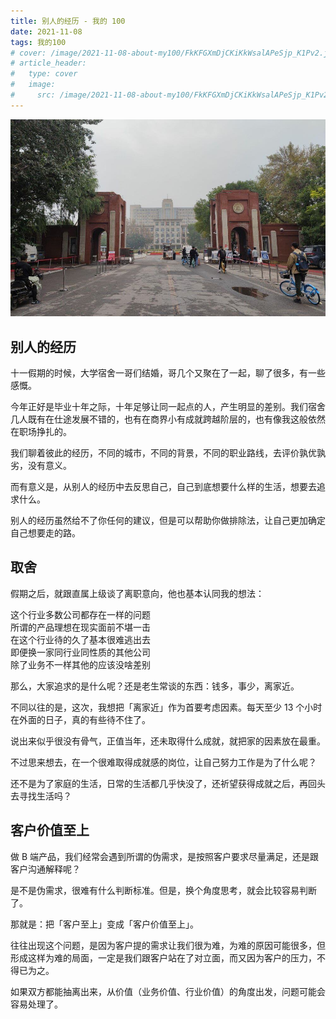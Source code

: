 ```yaml
---
title: 别人的经历 - 我的 100
date: 2021-11-08
tags: 我的100
# cover: /image/2021-11-08-about-my100/FkKFGXmDjCKiKkWsalAPeSjp_K1Pv2.jpeg
# article_header:
#   type: cover
#   image:
#     src: /image/2021-11-08-about-my100/FkKFGXmDjCKiKkWsalAPeSjp_K1Pv2.jpeg
---
```


![](/image/2021-11-08-about-my100/FkKFGXmDjCKiKkWsalAPeSjp_K1Pv2.jpeg)

<!-- more -->
## 别人的经历

十一假期的时候，大学宿舍一哥们结婚，哥几个又聚在了一起，聊了很多，有一些感慨。

今年正好是毕业十年之际，十年足够让同一起点的人，产生明显的差别。我们宿舍几人既有在仕途发展不错的，也有在商界小有成就跨越阶层的，也有像我这般依然在职场挣扎的。

我们聊着彼此的经历，不同的城市，不同的背景，不同的职业路线，去评价孰优孰劣，没有意义。

而有意义是，从别人的经历中去反思自己，自己到底想要什么样的生活，想要去追求什么。

别人的经历虽然给不了你任何的建议，但是可以帮助你做排除法，让自己更加确定自己想要走的路。



## 取舍

假期之后，就跟直属上级谈了离职意向，他也基本认同我的想法：

这个行业多数公司都存在一样的问题  
所谓的产品理想在现实面前不堪一击  
在这个行业待的久了基本很难逃出去  
即便换一家同行业同性质的其他公司  
除了业务不一样其他的应该没啥差别     

那么，大家追求的是什么呢？还是老生常谈的东西：钱多，事少，离家近。

不同以往的是，这次，我想把「离家近」作为首要考虑因素。每天至少 13 个小时在外面的日子，真的有些待不住了。

说出来似乎很没有骨气，正值当年，还未取得什么成就，就把家的因素放在最重。

不过思来想去，在一个很难取得成就感的岗位，让自己努力工作是为了什么呢？

还不是为了家庭的生活，日常的生活都几乎快没了，还祈望获得成就之后，再回头去寻找生活吗？



## 客户价值至上

做 B 端产品，我们经常会遇到所谓的伪需求，是按照客户要求尽量满足，还是跟客户沟通解释呢？

是不是伪需求，很难有什么判断标准。但是，换个角度思考，就会比较容易判断了。

那就是：把「客户至上」变成「客户价值至上」。

往往出现这个问题，是因为客户提的需求让我们很为难，为难的原因可能很多，但形成这样为难的局面，一定是我们跟客户站在了对立面，而又因为客户的压力，不得已为之。

如果双方都能抽离出来，从价值（业务价值、行业价值）的角度出发，问题可能会容易处理了。